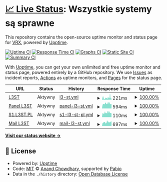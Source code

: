 # [📈 Live Status](https://vrxyt.github.io/status-l3st): <!--live status--> **Wszystkie systemy są sprawne**

This repository contains the open-source uptime monitor and status page for [VRX](L3ST.PL), powered by [Upptime](https://github.com/upptime/upptime).

[![Uptime CI](https://github.com/vrxyt/status-l3st/workflows/Uptime%20CI/badge.svg)](https://github.com/vrxyt/status-l3st/actions?query=workflow%3A%22Uptime+CI%22)
[![Response Time CI](https://github.com/vrxyt/status-l3st/workflows/Response%20Time%20CI/badge.svg)](https://github.com/vrxyt/status-l3st/actions?query=workflow%3A%22Response+Time+CI%22)
[![Graphs CI](https://github.com/vrxyt/status-l3st/workflows/Graphs%20CI/badge.svg)](https://github.com/vrxyt/status-l3st/actions?query=workflow%3A%22Graphs+CI%22)
[![Static Site CI](https://github.com/vrxyt/status-l3st/workflows/Static%20Site%20CI/badge.svg)](https://github.com/vrxyt/status-l3st/actions?query=workflow%3A%22Static+Site+CI%22)
[![Summary CI](https://github.com/vrxyt/status-l3st/workflows/Summary%20CI/badge.svg)](https://github.com/vrxyt/status-l3st/actions?query=workflow%3A%22Summary+CI%22)

With [Upptime](https://upptime.js.org), you can get your own unlimited and free uptime monitor and status page, powered entirely by a GitHub repository. We use [Issues](https://github.com/vrxyt/status-l3st/issues) as incident reports, [Actions](https://github.com/vrxyt/status-l3st/actions) as uptime monitors, and [Pages](https://vrxyt.github.io/status-l3st) for the status page.

<!--start: status pages-->
<!-- This summary is generated by Upptime (https://github.com/upptime/upptime) -->
<!-- Do not edit this manually, your changes will be overwritten -->
<!-- prettier-ignore -->
| URL | Status | History | Response Time | Uptime |
| --- | ------ | ------- | ------------- | ------ |
| <img alt="" src="https://icons.duckduckgo.com/ip3/l3st.pl.ico" height="13"> [L3ST](https://l3st.pl) | Aktywny | [l3-st.yml](https://github.com/vrxyt/status-l3st/commits/HEAD/history/l3-st.yml) | <details><summary><img alt="Response time graph" src="./graphs/l3-st/response-time-week.png" height="20"> 221ms</summary><br><a href="https://status.l3st.pl/history/l3-st"><img alt="Response time 221" src="https://img.shields.io/endpoint?url=https%3A%2F%2Fraw.githubusercontent.com%2Fvrxyt%2Fstatus-l3st%2FHEAD%2Fapi%2Fl3-st%2Fresponse-time.json"></a><br><a href="https://status.l3st.pl/history/l3-st"><img alt="24-hour response time 221" src="https://img.shields.io/endpoint?url=https%3A%2F%2Fraw.githubusercontent.com%2Fvrxyt%2Fstatus-l3st%2FHEAD%2Fapi%2Fl3-st%2Fresponse-time-day.json"></a><br><a href="https://status.l3st.pl/history/l3-st"><img alt="7-day response time 221" src="https://img.shields.io/endpoint?url=https%3A%2F%2Fraw.githubusercontent.com%2Fvrxyt%2Fstatus-l3st%2FHEAD%2Fapi%2Fl3-st%2Fresponse-time-week.json"></a><br><a href="https://status.l3st.pl/history/l3-st"><img alt="30-day response time 221" src="https://img.shields.io/endpoint?url=https%3A%2F%2Fraw.githubusercontent.com%2Fvrxyt%2Fstatus-l3st%2FHEAD%2Fapi%2Fl3-st%2Fresponse-time-month.json"></a><br><a href="https://status.l3st.pl/history/l3-st"><img alt="1-year response time 221" src="https://img.shields.io/endpoint?url=https%3A%2F%2Fraw.githubusercontent.com%2Fvrxyt%2Fstatus-l3st%2FHEAD%2Fapi%2Fl3-st%2Fresponse-time-year.json"></a></details> | <details><summary><a href="https://status.l3st.pl/history/l3-st">100.00%</a></summary><a href="https://status.l3st.pl/history/l3-st"><img alt="All-time uptime 100.00%" src="https://img.shields.io/endpoint?url=https%3A%2F%2Fraw.githubusercontent.com%2Fvrxyt%2Fstatus-l3st%2FHEAD%2Fapi%2Fl3-st%2Fuptime.json"></a><br><a href="https://status.l3st.pl/history/l3-st"><img alt="24-hour uptime 100.00%" src="https://img.shields.io/endpoint?url=https%3A%2F%2Fraw.githubusercontent.com%2Fvrxyt%2Fstatus-l3st%2FHEAD%2Fapi%2Fl3-st%2Fuptime-day.json"></a><br><a href="https://status.l3st.pl/history/l3-st"><img alt="7-day uptime 100.00%" src="https://img.shields.io/endpoint?url=https%3A%2F%2Fraw.githubusercontent.com%2Fvrxyt%2Fstatus-l3st%2FHEAD%2Fapi%2Fl3-st%2Fuptime-week.json"></a><br><a href="https://status.l3st.pl/history/l3-st"><img alt="30-day uptime 100.00%" src="https://img.shields.io/endpoint?url=https%3A%2F%2Fraw.githubusercontent.com%2Fvrxyt%2Fstatus-l3st%2FHEAD%2Fapi%2Fl3-st%2Fuptime-month.json"></a><br><a href="https://status.l3st.pl/history/l3-st"><img alt="1-year uptime 100.00%" src="https://img.shields.io/endpoint?url=https%3A%2F%2Fraw.githubusercontent.com%2Fvrxyt%2Fstatus-l3st%2FHEAD%2Fapi%2Fl3-st%2Fuptime-year.json"></a></details>
| <img alt="" src="https://icons.duckduckgo.com/ip3/panel.l3st.pl.ico" height="13"> [Panel L3ST](https://panel.l3st.pl) | Aktywny | [panel-l3-st.yml](https://github.com/vrxyt/status-l3st/commits/HEAD/history/panel-l3-st.yml) | <details><summary><img alt="Response time graph" src="./graphs/panel-l3-st/response-time-week.png" height="20"> 594ms</summary><br><a href="https://status.l3st.pl/history/panel-l3-st"><img alt="Response time 594" src="https://img.shields.io/endpoint?url=https%3A%2F%2Fraw.githubusercontent.com%2Fvrxyt%2Fstatus-l3st%2FHEAD%2Fapi%2Fpanel-l3-st%2Fresponse-time.json"></a><br><a href="https://status.l3st.pl/history/panel-l3-st"><img alt="24-hour response time 594" src="https://img.shields.io/endpoint?url=https%3A%2F%2Fraw.githubusercontent.com%2Fvrxyt%2Fstatus-l3st%2FHEAD%2Fapi%2Fpanel-l3-st%2Fresponse-time-day.json"></a><br><a href="https://status.l3st.pl/history/panel-l3-st"><img alt="7-day response time 594" src="https://img.shields.io/endpoint?url=https%3A%2F%2Fraw.githubusercontent.com%2Fvrxyt%2Fstatus-l3st%2FHEAD%2Fapi%2Fpanel-l3-st%2Fresponse-time-week.json"></a><br><a href="https://status.l3st.pl/history/panel-l3-st"><img alt="30-day response time 594" src="https://img.shields.io/endpoint?url=https%3A%2F%2Fraw.githubusercontent.com%2Fvrxyt%2Fstatus-l3st%2FHEAD%2Fapi%2Fpanel-l3-st%2Fresponse-time-month.json"></a><br><a href="https://status.l3st.pl/history/panel-l3-st"><img alt="1-year response time 594" src="https://img.shields.io/endpoint?url=https%3A%2F%2Fraw.githubusercontent.com%2Fvrxyt%2Fstatus-l3st%2FHEAD%2Fapi%2Fpanel-l3-st%2Fresponse-time-year.json"></a></details> | <details><summary><a href="https://status.l3st.pl/history/panel-l3-st">100.00%</a></summary><a href="https://status.l3st.pl/history/panel-l3-st"><img alt="All-time uptime 100.00%" src="https://img.shields.io/endpoint?url=https%3A%2F%2Fraw.githubusercontent.com%2Fvrxyt%2Fstatus-l3st%2FHEAD%2Fapi%2Fpanel-l3-st%2Fuptime.json"></a><br><a href="https://status.l3st.pl/history/panel-l3-st"><img alt="24-hour uptime 100.00%" src="https://img.shields.io/endpoint?url=https%3A%2F%2Fraw.githubusercontent.com%2Fvrxyt%2Fstatus-l3st%2FHEAD%2Fapi%2Fpanel-l3-st%2Fuptime-day.json"></a><br><a href="https://status.l3st.pl/history/panel-l3-st"><img alt="7-day uptime 100.00%" src="https://img.shields.io/endpoint?url=https%3A%2F%2Fraw.githubusercontent.com%2Fvrxyt%2Fstatus-l3st%2FHEAD%2Fapi%2Fpanel-l3-st%2Fuptime-week.json"></a><br><a href="https://status.l3st.pl/history/panel-l3-st"><img alt="30-day uptime 100.00%" src="https://img.shields.io/endpoint?url=https%3A%2F%2Fraw.githubusercontent.com%2Fvrxyt%2Fstatus-l3st%2FHEAD%2Fapi%2Fpanel-l3-st%2Fuptime-month.json"></a><br><a href="https://status.l3st.pl/history/panel-l3-st"><img alt="1-year uptime 100.00%" src="https://img.shields.io/endpoint?url=https%3A%2F%2Fraw.githubusercontent.com%2Fvrxyt%2Fstatus-l3st%2FHEAD%2Fapi%2Fpanel-l3-st%2Fuptime-year.json"></a></details>
| <img alt="" src="https://icons.duckduckgo.com/ip3/null.ico" height="13"> [S1.L3ST.PL](188.64.33.30) | Aktywny | [s1-l3-st-pl.yml](https://github.com/vrxyt/status-l3st/commits/HEAD/history/s1-l3-st-pl.yml) | <details><summary><img alt="Response time graph" src="./graphs/s1-l3-st-pl/response-time-week.png" height="20"> 110ms</summary><br><a href="https://status.l3st.pl/history/s1-l3-st-pl"><img alt="Response time 110" src="https://img.shields.io/endpoint?url=https%3A%2F%2Fraw.githubusercontent.com%2Fvrxyt%2Fstatus-l3st%2FHEAD%2Fapi%2Fs1-l3-st-pl%2Fresponse-time.json"></a><br><a href="https://status.l3st.pl/history/s1-l3-st-pl"><img alt="24-hour response time 110" src="https://img.shields.io/endpoint?url=https%3A%2F%2Fraw.githubusercontent.com%2Fvrxyt%2Fstatus-l3st%2FHEAD%2Fapi%2Fs1-l3-st-pl%2Fresponse-time-day.json"></a><br><a href="https://status.l3st.pl/history/s1-l3-st-pl"><img alt="7-day response time 110" src="https://img.shields.io/endpoint?url=https%3A%2F%2Fraw.githubusercontent.com%2Fvrxyt%2Fstatus-l3st%2FHEAD%2Fapi%2Fs1-l3-st-pl%2Fresponse-time-week.json"></a><br><a href="https://status.l3st.pl/history/s1-l3-st-pl"><img alt="30-day response time 110" src="https://img.shields.io/endpoint?url=https%3A%2F%2Fraw.githubusercontent.com%2Fvrxyt%2Fstatus-l3st%2FHEAD%2Fapi%2Fs1-l3-st-pl%2Fresponse-time-month.json"></a><br><a href="https://status.l3st.pl/history/s1-l3-st-pl"><img alt="1-year response time 110" src="https://img.shields.io/endpoint?url=https%3A%2F%2Fraw.githubusercontent.com%2Fvrxyt%2Fstatus-l3st%2FHEAD%2Fapi%2Fs1-l3-st-pl%2Fresponse-time-year.json"></a></details> | <details><summary><a href="https://status.l3st.pl/history/s1-l3-st-pl">100.00%</a></summary><a href="https://status.l3st.pl/history/s1-l3-st-pl"><img alt="All-time uptime 100.00%" src="https://img.shields.io/endpoint?url=https%3A%2F%2Fraw.githubusercontent.com%2Fvrxyt%2Fstatus-l3st%2FHEAD%2Fapi%2Fs1-l3-st-pl%2Fuptime.json"></a><br><a href="https://status.l3st.pl/history/s1-l3-st-pl"><img alt="24-hour uptime 100.00%" src="https://img.shields.io/endpoint?url=https%3A%2F%2Fraw.githubusercontent.com%2Fvrxyt%2Fstatus-l3st%2FHEAD%2Fapi%2Fs1-l3-st-pl%2Fuptime-day.json"></a><br><a href="https://status.l3st.pl/history/s1-l3-st-pl"><img alt="7-day uptime 100.00%" src="https://img.shields.io/endpoint?url=https%3A%2F%2Fraw.githubusercontent.com%2Fvrxyt%2Fstatus-l3st%2FHEAD%2Fapi%2Fs1-l3-st-pl%2Fuptime-week.json"></a><br><a href="https://status.l3st.pl/history/s1-l3-st-pl"><img alt="30-day uptime 100.00%" src="https://img.shields.io/endpoint?url=https%3A%2F%2Fraw.githubusercontent.com%2Fvrxyt%2Fstatus-l3st%2FHEAD%2Fapi%2Fs1-l3-st-pl%2Fuptime-month.json"></a><br><a href="https://status.l3st.pl/history/s1-l3-st-pl"><img alt="1-year uptime 100.00%" src="https://img.shields.io/endpoint?url=https%3A%2F%2Fraw.githubusercontent.com%2Fvrxyt%2Fstatus-l3st%2FHEAD%2Fapi%2Fs1-l3-st-pl%2Fuptime-year.json"></a></details>
| <img alt="" src="https://icons.duckduckgo.com/ip3/mail.l3st.pl.ico" height="13"> [Mail L3ST](https://mail.l3st.pl) | Aktywny | [mail-l3-st.yml](https://github.com/vrxyt/status-l3st/commits/HEAD/history/mail-l3-st.yml) | <details><summary><img alt="Response time graph" src="./graphs/mail-l3-st/response-time-week.png" height="20"> 697ms</summary><br><a href="https://status.l3st.pl/history/mail-l3-st"><img alt="Response time 697" src="https://img.shields.io/endpoint?url=https%3A%2F%2Fraw.githubusercontent.com%2Fvrxyt%2Fstatus-l3st%2FHEAD%2Fapi%2Fmail-l3-st%2Fresponse-time.json"></a><br><a href="https://status.l3st.pl/history/mail-l3-st"><img alt="24-hour response time 697" src="https://img.shields.io/endpoint?url=https%3A%2F%2Fraw.githubusercontent.com%2Fvrxyt%2Fstatus-l3st%2FHEAD%2Fapi%2Fmail-l3-st%2Fresponse-time-day.json"></a><br><a href="https://status.l3st.pl/history/mail-l3-st"><img alt="7-day response time 697" src="https://img.shields.io/endpoint?url=https%3A%2F%2Fraw.githubusercontent.com%2Fvrxyt%2Fstatus-l3st%2FHEAD%2Fapi%2Fmail-l3-st%2Fresponse-time-week.json"></a><br><a href="https://status.l3st.pl/history/mail-l3-st"><img alt="30-day response time 697" src="https://img.shields.io/endpoint?url=https%3A%2F%2Fraw.githubusercontent.com%2Fvrxyt%2Fstatus-l3st%2FHEAD%2Fapi%2Fmail-l3-st%2Fresponse-time-month.json"></a><br><a href="https://status.l3st.pl/history/mail-l3-st"><img alt="1-year response time 697" src="https://img.shields.io/endpoint?url=https%3A%2F%2Fraw.githubusercontent.com%2Fvrxyt%2Fstatus-l3st%2FHEAD%2Fapi%2Fmail-l3-st%2Fresponse-time-year.json"></a></details> | <details><summary><a href="https://status.l3st.pl/history/mail-l3-st">100.00%</a></summary><a href="https://status.l3st.pl/history/mail-l3-st"><img alt="All-time uptime 100.00%" src="https://img.shields.io/endpoint?url=https%3A%2F%2Fraw.githubusercontent.com%2Fvrxyt%2Fstatus-l3st%2FHEAD%2Fapi%2Fmail-l3-st%2Fuptime.json"></a><br><a href="https://status.l3st.pl/history/mail-l3-st"><img alt="24-hour uptime 100.00%" src="https://img.shields.io/endpoint?url=https%3A%2F%2Fraw.githubusercontent.com%2Fvrxyt%2Fstatus-l3st%2FHEAD%2Fapi%2Fmail-l3-st%2Fuptime-day.json"></a><br><a href="https://status.l3st.pl/history/mail-l3-st"><img alt="7-day uptime 100.00%" src="https://img.shields.io/endpoint?url=https%3A%2F%2Fraw.githubusercontent.com%2Fvrxyt%2Fstatus-l3st%2FHEAD%2Fapi%2Fmail-l3-st%2Fuptime-week.json"></a><br><a href="https://status.l3st.pl/history/mail-l3-st"><img alt="30-day uptime 100.00%" src="https://img.shields.io/endpoint?url=https%3A%2F%2Fraw.githubusercontent.com%2Fvrxyt%2Fstatus-l3st%2FHEAD%2Fapi%2Fmail-l3-st%2Fuptime-month.json"></a><br><a href="https://status.l3st.pl/history/mail-l3-st"><img alt="1-year uptime 100.00%" src="https://img.shields.io/endpoint?url=https%3A%2F%2Fraw.githubusercontent.com%2Fvrxyt%2Fstatus-l3st%2FHEAD%2Fapi%2Fmail-l3-st%2Fuptime-year.json"></a></details>

<!--end: status pages-->

[**Visit our status website →**](https://vrxyt.github.io/status-l3st)

## 📄 License

- Powered by: [Upptime](https://github.com/upptime/upptime)
- Code: [MIT](./LICENSE) © [Anand Chowdhary](https://anandchowdhary.com), supported by [Pabio](https://pabio.com)
- Data in the `./history` directory: [Open Database License](https://opendatacommons.org/licenses/odbl/1-0/)
